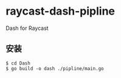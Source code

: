 # raycast-dash-pipline

Dash for Raycast

## 安装

```shell
$ cd Dash
$ go build -o dash ./pipline/main.go
```
